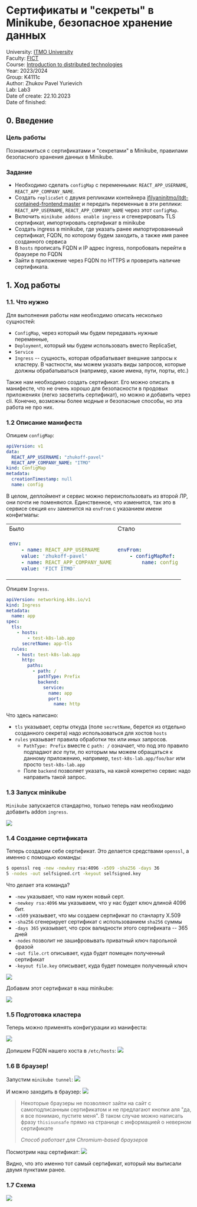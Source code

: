 # Сертификаты и "секреты" в Minikube, безопасное хранение данных

University: [ITMO University](https://itmo.ru/ru/)\
Faculty: [FICT](https://fict.itmo.ru)\
Course: [Introduction to distributed technologies](https://github.com/itmo-ict-faculty/introduction-to-distributed-technologies)\
Year: 2023/2024\
Group: K4111c\
Author: Zhukov Pavel Yurievich\
Lab: Lab3\
Date of create: 22.10.2023\
Date of finished:

## 0. Введение

###  Цель работы
Познакомиться с сертификатами и "секретами" в Minikube, правилами безопасного хранения данных в Minikube.

### Задание
- Необходимо сделать `configMap` с переменными: `REACT_APP_USERNAME`, `REACT_APP_COMPANY_NAME`.
- Создать `replicaSet` с двумя репликами контейнера [ifilyaninitmo/itdt-contained-frontend:master](https://hub.docker.com/repository/docker/ifilyaninitmo/itdt-contained-frontend) и передать переменные в эти реплики: `REACT_APP_USERNAME`, `REACT_APP_COMPANY_NAME` через этот `configMap`.
- Включить `minikube addons enable ingress` и сгенерировать TLS сертификат, импортировать сертификат в minikube
- Создать ingress в minikube, где указать ранее импортированиный сертификат, FQDN, по которому будем заходить, а также имя ранее созданного сервиса
- В `hosts` прописать FQDN и IP адрес ingress, попробовать перейти в браузере по FQDN
- Зайти в приложение через FQDN по HTTPS и проверить наличие сертификата.

## 1. Ход работы
### 1.1. Что нужно

Для выполнения работы нам необходимо описать несколько сущностей:
* `ConfigMap`, через который мы будем передавать нужные переменные,
* `Deployment`, который мы будем использовать вместо ReplicaSet,
* `Service`
* `Ingress` -- сущность, которая обрабатывает внешние запросы к кластеру. В частности, мы можем указать виды запросов, которые должны обрабатываться (например, какие имена, пути, порты, etc.)

Также нам необходимо создать сертификат.
Его можно описать в манифесте, что не очень хорошо для безопасности в продовых приложениях (легко засветить сертификат), но можно и добавить через cli.
Конечно, возможны более модные и безопасные способы, но эта работа не про них.

### 1.2 Описание манифеста

Опишем `configMap`:
```yaml
apiVersion: v1
data:
  REACT_APP_USERNAME: "zhukoff-pavel"
  REACT_APP_COMPANY_NAME: "ITMO"
kind: ConfigMap
metadata:
  creationTimestamp: null
  name: config
```

В целом, деплоймент и сервис можно переиспользовать из второй ЛР, они почти не поменяются.
Единственное, что изменится, так это в сервисе секция `env` заменится на `envFrom` с указанием имени конфигмапы:

<table class="iksweb">
<tbody>
<tr>
<td> Было </td>
<td> Стало </td>
</tr>
<tr>
<td>

```yaml
env:
    - name: REACT_APP_USERNAME
    value: 'zhukoff-pavel'
    - name: REACT_APP_COMPANY_NAME
    value: 'FICT ITMO'
```

</td>
<td>

```yaml
envFrom:
    - configMapRef:
        name: config
```

</td>
</tr>
	</tbody>
</table>


Опишем `Ingress`.

```yaml
apiVersion: networking.k8s.io/v1
kind: Ingress
metadata:
  name: app
spec:
  tls:
    - hosts:
        - test-k8s-lab.app
      secretName: app-tls
  rules:
    - host: test-k8s-lab.app
      http:
        paths:
          - path: /
            pathType: Prefix
            backend:
              service:
                name: app
                port:
                  name: http
```

Что здесь написано:
* `tls` указывает, серты откуда (поле `secretName`, берется из отдельно созданного секрета) надо использоваться для хостов `hosts`
* `rules` указывает правила обработки тех или иных запросов.
  * `PathType: Prefix` вместе с `path: /` означает, что под это правило подпадают _все_ пути, по которым мы можем обращаться к данному приложению, например, `test-k8s-lab.app/foo/bar` или просто `test-k8s-lab.app`
  * Поле `backend` позволяет указать, на какой конкретно сервис надо направить такой запрос.


### 1.3 Запуск minikube

`Minikube` запускается стандартно, только теперь нам необходимо добавить addon `ingress`.

![](/lab3/sources/ingress-enable.png)

### 1.4 Создание сертификата
Теперь создадим себе сертификат.
Это делается средствами `openssl`, а именно с помощью команды:
```bash
$ openssl req -new -newkey rsa:4096 -x509 -sha256 -days 36
5 -nodes -out selfsigned.crt -keyout selfsigned.key
```

Что делает эта команда?
* `-new` указывает, что нам нужен новый серт.
* `-newkey rsa:4096` мы указываем, что у нас будет ключ длиной 4096 бит.
* `-x509` указывает, что мы создаем сертификат по станларту X.509
* `-sha256` сгенерирует сертификат с использованием `sha256` суммы
* `-days 365` указывает, что срок валидности этого сертификата -- 365 дней
* `-nodes` позволит не зашифровывать приватный ключ парольной фразой
* `-out file.crt` описывает, куда будет помещен полученный сертификат
* `-keyout file.key` описывает, куда будет помещен полученный ключ

![](/lab3/sources/cert-creation.png)

Добавим этот сертификат в наш minikube:

![](/lab3/sources/add-secret.png)

### 1.5 Подготовка кластера
Теперь можно применять конфигурации из манифеста:

![](/lab3/sources/manifest-applying.png)

Допишем FQDN нашего хоста в `/etc/hosts`:
![](/lab3/sources/etc-hosts-exp.png)


### 1.6 В браузер!

Запустим `minikube tunnel`:
![](/lab3/sources/tunnel-start.png)


И можно заходить в браузер:
![](/lab3/sources/page-with-data.png)

> Некоторые браузеры не позволяют зайти на сайт с самоподписанным сертификатом и не предлагают кнопки аля "да, я все понимаю, пустите меня".
> В таком случае можно написать фразу `thisisunsafe` прямо на странице с информацией о неверном сертификате
>
> _Способ работает для Chromium-based браузеров_

Посмотрим наш сертификат:
![](/lab3/sources/browser-with-cert-info.png)

Видно, что это именно тот самый сертификат, который мы выписали двумя пунктами ранее.

### 1.7 Схема

![](/lab3/sources/scheme.png)